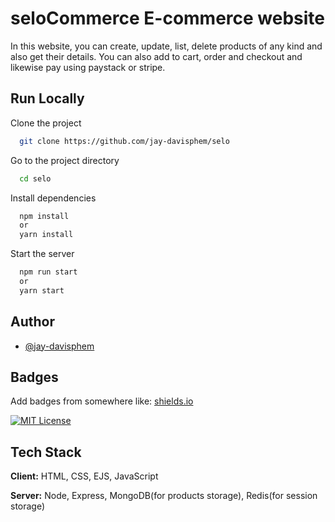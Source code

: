 
# seloCommerce E-commerce website

In this website, you can create, update, list, delete products of any kind and also get their details.
You can also add to cart, order and checkout and likewise pay using paystack or stripe.



## Run Locally

Clone the project

```bash
  git clone https://github.com/jay-davisphem/selo
```

Go to the project directory

```bash
  cd selo
```

Install dependencies

```bash
  npm install
  or
  yarn install
```

Start the server

```bash
  npm run start
  or
  yarn start
```


## Author

- [@jay-davisphem](https://www.github.com/jay-davisphem)


## Badges

Add badges from somewhere like: [shields.io](https://shields.io/)

[![MIT License](https://img.shields.io/badge/License-MIT-green.svg)](https://choosealicense.com/licenses/mit/)
## Tech Stack

**Client:** HTML, CSS, EJS, JavaScript

**Server:** Node, Express, MongoDB(for products storage), Redis(for session storage)
